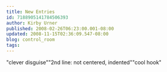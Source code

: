 ```yaml
---
title: New Entries
id: 7188905141784506393
author: Kirby Urner
published: 2008-02-26T06:23:00.001-08:00
updated: 2008-11-15T02:36:09.547-08:00
blog: control_room
tags: 
---
```


[](https://blogger.googleusercontent.com/img/b/R29vZ2xl/AVvXsEjVIhka_3JgJw2QdO4uO6eFZXI_PNMfyg13bDlTLQhJKJ2uB96MJrZ4z3b94cvX5mtWvY9kkfhVGJz9lGSOmV0xiiZ30-YYXtd1zb6_0NmjWiOsU-UVa_KL8TsjyIUSQTxDxTZ6/s1600-h/logoEPCflower.JPG)"clever disguise"[](https://blogger.googleusercontent.com/img/b/R29vZ2xl/AVvXsEgjqPb15A1980coqic4Kh_H1HstVUWHCF34jK69qFaV1oty_SLXX-2ceRaGXQyG1OXsD0U6_uLpZc1jUFVN59gLhvcfMSaKr2ksFqsMedNXdZW8M1bDKFRmX8ZfyvyavW9849Fn/s1600-h/eurologo.PNG)"2nd line: not centered, indented"[](https://blogger.googleusercontent.com/img/b/R29vZ2xl/AVvXsEjfmuBpUL5_KpVQhqFUNz2YeDJbiEzLFxmnrP9wGyWUeBbpTMhB-2rCSFq3DMB24YbfxE9mE8WV4G2cNgGT8e1QpndwE_IH3Mw1U4k2kGMd2AIy8CaK08EZGNJ9hv9iu9u6Efsa/s1600-h/logo_2008_29.gif)"cool hook"